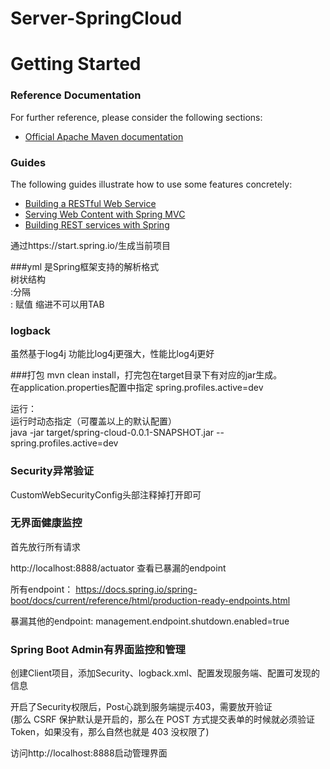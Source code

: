 # Server-SpringCloud



# Getting Started

### Reference Documentation
For further reference, please consider the following sections:

* [Official Apache Maven documentation](https://maven.apache.org/guides/index.html)

### Guides
The following guides illustrate how to use some features concretely:

* [Building a RESTful Web Service](https://spring.io/guides/gs/rest-service/)
* [Serving Web Content with Spring MVC](https://spring.io/guides/gs/serving-web-content/)
* [Building REST services with Spring](https://spring.io/guides/tutorials/bookmarks/)


通过https://start.spring.io/生成当前项目

###yml
是Spring框架支持的解析格式  
树状结构    
:分隔  
: 赋值
缩进不可以用TAB  

### logback  
虽然基于log4j
功能比log4j更强大，性能比log4j更好

###打包
mvn clean install，打完包在target目录下有对应的jar生成。    
在application.properties配置中指定    spring.profiles.active=dev  

运行：  
运行时动态指定（可覆盖以上的默认配置）  
java -jar target/spring-cloud-0.0.1-SNAPSHOT.jar --spring.profiles.active=dev

### Security异常验证
CustomWebSecurityConfig头部注释掉打开即可

### 无界面健康监控
首先放行所有请求  

http://localhost:8888/actuator 查看已暴漏的endpoint  

所有endpoint： https://docs.spring.io/spring-boot/docs/current/reference/html/production-ready-endpoints.html
  
暴漏其他的endpoint: management.endpoint.shutdown.enabled=true

### Spring Boot Admin有界面监控和管理

创建Client项目，添加Security、logback.xml、配置发现服务端、配置可发现的信息    

开启了Security权限后，Post心跳到服务端提示403，需要放开验证  
(那么 CSRF 保护默认是开启的，那么在 POST 方式提交表单的时候就必须验证 Token，如果没有，那么自然也就是 403 没权限了)

访问http://localhost:8888启动管理界面    
